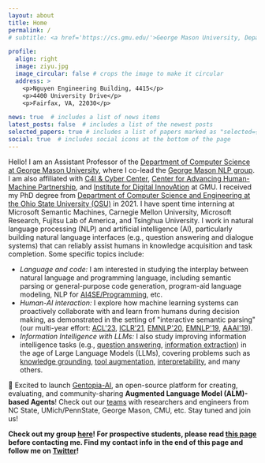 ```yaml
---
layout: about
title: Home
permalink: /
# subtitle: <a href='https://cs.gmu.edu/'>George Mason University, Department of Computer Science</a>.

profile:
  align: right
  image: ziyu.jpg
  image_circular: false # crops the image to make it circular
  address: >
    <p>Nguyen Engineering Building, 4415</p>
    <p>4400 University Drive</p>
    <p>Fairfax, VA, 22030</p>

news: true  # includes a list of news items
latest_posts: false  # includes a list of the newest posts
selected_papers: true # includes a list of papers marked as "selected={true}"
social: true  # includes social icons at the bottom of the page
---
```


Hello! I am an Assistant Professor of the <a href="https://cs.gmu.edu/">Department of Computer Science at George Mason University</a>, where I co-lead the <a href="https://nlp.cs.gmu.edu/">George Mason NLP group</a>. I am also affiliated with <a href="https://c4i.gmu.edu/">C4I & Cyber Center</a>, <a href="https://cahmp.gmu.edu/">Center for Advancing Human-Machine Partnership</a>, and <a href="https://idia.gmu.edu/">Institute for Digital InnovAtion</a> at GMU. I received my PhD degree from <a href="https://cse.osu.edu/">Department of Computer Science and Engineering at the Ohio State University (OSU)</a> in 2021. I have spent time interning at Microsoft Semantic Machines, Carnegie Mellon University, Microsoft Research, Fujitsu Lab of America, and Tsinghua University. I work in natural language processing (NLP) and artificial intelligence (AI), particularly building natural language interfaces (e.g., question answering and dialogue systems) that can reliably assist humans in knowledge acquisition and task completion.  Some specific topics include:
<ul>
  <li><i>Language and code:</i> I am interested in studying the interplay between natural language and programming language, including semantic parsing or general-purpose code generation, program-aid language modeling, NLP for <a href="https://nlp4prog.github.io/2021/">AI4SE/Programming</a>, etc.</li>
  <li><i>Human-AI interaction:</i> I explore how machine learning systems can proactively collaborate with and learn from humans during decision making, as demonstrated in the setting of "interactive semantic parsing" (our multi-year effort: <a href="https://arxiv.org/pdf/2305.08195.pdf">ACL'23</a>, <a href="https://openreview.net/pdf?id=v9hAX77--cZ">ICLR'21</a>, <a href="https://arxiv.org/pdf/2005.00689.pdf">EMNLP'20</a>, <a href="https://arxiv.org/pdf/1910.05389.pdf">EMNLP'19</a>, <a href="https://arxiv.org/pdf/1808.06740.pdf">AAAI'19</a>). </li>
  <!-- <li><i>Question Answering:</i> This includes tasks such as machine reading comprehension or broad QA tasks over heterogenous data sources.</li>
  <li><i>Efficient NLP/AI for X:</i> I study building machine learning models with limited supervision, especially for low-resource domains (e.g., healthcare).</li> -->
  <li><i>Information Intelligence with LLMs:</i> I also study improving information intelligence tasks (e.g., <a href="https://arxiv.org/pdf/2203.08926.pdf">question answering</a>, <a href="https://arxiv.org/pdf/2305.13469.pdf">information extraction</a>) in the age of Large Language Models (LLMs), covering problems such as <a href="https://arxiv.org/pdf/2201.05966.pdf">knowledge grounding</a>, <a href="https://github.com/Gentopia-AI/Gentopia">tool augmentation</a>, <a href="https://arxiv.org/pdf/2301.13820.pdf">interpretability</a>, and many others.</li>
</ul>

:star2: Excited to launch <a href="https://github.com/Gentopia-AI/Gentopia">Gentopia-AI</a>, an open-source platform for creating, evaluating, and community-sharing <b>Augmented Language Model (ALM)-based Agents</b>! Check out our [teams](https://gentopia-ai.github.io/Gentopia-AI-Homepage/#about) with researchers and engineers from NC State, UMich/PennState, George Mason, CMU, etc. Stay tuned and join us!

**Check out my group <a href="./group">here</a>! For prospective students, please read <a href="./prospective_students">this page</a> before contacting me. Find my contact info in the end of this page and follow me on <a href="https://twitter.com/ZiyuYao">Twitter</a>!**

<!-- Write your biography here. Tell the world about yourself. Link to your favorite [subreddit](http://reddit.com). You can put a picture in, too. The code is already in, just name your picture `prof_pic.jpg` and put it in the `img/` folder.

Put your address / P.O. box / other info right below your picture. You can also disable any of these elements by editing `profile` property of the YAML header of your `_pages/about.md`. Edit `_bibliography/papers.bib` and Jekyll will render your [publications page](/al-folio/publications/) automatically.

Link to your social media connections, too. This theme is set up to use [Font Awesome icons](http://fortawesome.github.io/Font-Awesome/) and [Academicons](https://jpswalsh.github.io/academicons/), like the ones below. Add your Facebook, Twitter, LinkedIn, Google Scholar, or just disable all of them. -->
